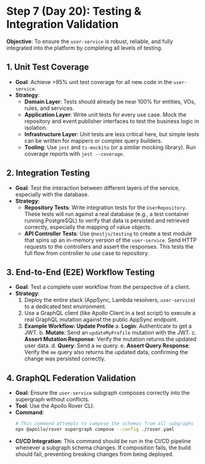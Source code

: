 # Step 7 (Day 20): Testing & Integration Validation

**Objective**: To ensure the `user-service` is robust, reliable, and fully integrated into the platform by completing all levels of testing.

## 1. Unit Test Coverage

-   **Goal**: Achieve >95% unit test coverage for all new code in the `user-service`.
-   **Strategy**:
    -   **Domain Layer**: Tests should already be near 100% for entities, VOs, rules, and services.
    -   **Application Layer**: Write unit tests for every use case. Mock the repository and event publisher interfaces to test the business logic in isolation.
    -   **Infrastructure Layer**: Unit tests are less critical here, but simple tests can be written for mappers or complex query builders.
    -   **Tooling**: Use `jest` and `ts-mockito` (or a similar mocking library). Run coverage reports with `jest --coverage`.

## 2. Integration Testing

-   **Goal**: Test the interaction between different layers of the service, especially with the database.
-   **Strategy**:
    -   **Repository Tests**: Write integration tests for the `UserRepository`. These tests will run against a real database (e.g., a test container running PostgreSQL) to verify that data is persisted and retrieved correctly, especially the mapping of value objects.
    -   **API Controller Tests**: Use `@nestjs/testing` to create a test module that spins up an in-memory version of the `user-service`. Send HTTP requests to the controllers and assert the responses. This tests the full flow from controller to use case to repository.

## 3. End-to-End (E2E) Workflow Testing

-   **Goal**: Test a complete user workflow from the perspective of a client.
-   **Strategy**:
    1.  Deploy the entire stack (AppSync, Lambda resolvers, `user-service`) to a dedicated test environment.
    2.  Use a GraphQL client (like Apollo Client in a test script) to execute a real GraphQL mutation against the public AppSync endpoint.
    3.  **Example Workflow: Update Profile**
        a.  **Login**: Authenticate to get a JWT.
        b.  **Mutate**: Send an `updateMyProfile` mutation with the JWT.
        c.  **Assert Mutation Response**: Verify the mutation returns the updated user data.
        d.  **Query**: Send a `me` query.
        e.  **Assert Query Response**: Verify the `me` query also returns the updated data, confirming the change was persisted correctly.

## 4. GraphQL Federation Validation

-   **Goal**: Ensure the `user-service` subgraph composes correctly into the supergraph without conflicts.
-   **Tool**: Use the Apollo Rover CLI.
-   **Command**:
    ```bash
    # This command attempts to compose the schemas from all subgraphs
    npx @apollo/rover supergraph compose --config ./rover.yaml
    ```
-   **CI/CD Integration**: This command should be run in the CI/CD pipeline whenever a subgraph schema changes. If composition fails, the build should fail, preventing breaking changes from being deployed.
